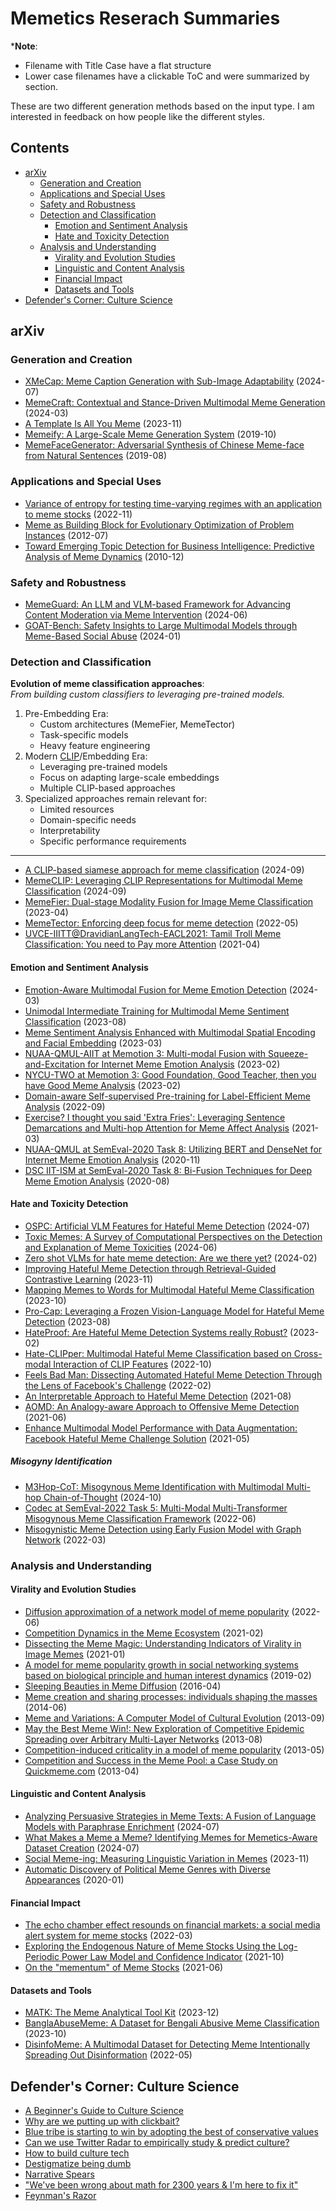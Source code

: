 # Memetics Reserach Summaries

\***Note**:
- Filename with Title Case have a flat structure
- Lower case filenames have a clickable ToC and were summarized by section.

These are two different generation methods based on the input type. I am interested in feedback on how people like the different styles.

## Contents
- [arXiv](#arxiv)
  - [Generation and Creation](#generation-and-creation)
  - [Applications and Special Uses](#applications-and-special-uses)
  - [Safety and Robustness](#safety-and-robustness)
  - [Detection and Classification](#detection-and-classification)
    - [Emotion and Sentiment Analysis](#emotion-and-sentiment-analysis)
    - [Hate and Toxicity Detection](#hate-and-toxicity-detection)
  - [Analysis and Understanding](#analysis-and-understanding)
    - [Virality and Evolution Studies](#virality-and-evolution-studies)
    - [Linguistic and Content Analysis](#linguistic-and-content-analysis)
    - [Financial Impact](#financial-impact)
    - [Datasets and Tools](#datasets-and-tools)
- [Defender's Corner: Culture Science](#defenders-corner-culture-science)

## arXiv
### Generation and Creation
- [XMeCap: Meme Caption Generation with Sub-Image Adaptability](arXiv/XMeCap-Meme-Caption-Generation-with-Sub-Image-Adaptability_2407.17152.md) (2024-07)
- [MemeCraft: Contextual and Stance-Driven Multimodal Meme Generation](arXiv/MemeCraft-Contextual-and-Stance-Driven-Multimodal-Meme-Generation_2403.14652.md) (2024-03)
- [A Template Is All You Meme](arXiv/a-template-is-all-you-meme_2311.06649.md) (2023-11)
- [Memeify: A Large-Scale Meme Generation System](arXiv/memeify-a-large-scale-meme-generation-system_1910.12279.md) (2019-10)
- [MemeFaceGenerator: Adversarial Synthesis of Chinese Meme-face from Natural Sentences](arXiv/memefacegenerator-adversarial-synthesis-of-chinese-meme-face-from-natural-sentences_1908.05138.md) (2019-08)

### Applications and Special Uses
- [Variance of entropy for testing time-varying regimes with an application to meme stocks](arXiv/variance-of-entropy-for-testing-time-varying-regimes-with-an-application-to-meme-stocks_2211.05415.md) (2022-11)
- [Meme as Building Block for Evolutionary Optimization of Problem Instances](arXiv/meme-as-building-block-for-evolutionary-optimization-of-problem-instances_1207.0702.md) (2012-07)
- [Toward Emerging Topic Detection for Business Intelligence: Predictive Analysis of Meme Dynamics](arXiv/toward-emerging-topic-detection-for-business-intelligence-predictive-analysis-of-meme-dynamics_1012.5994.md) (2010-12)

### Safety and Robustness
- [MemeGuard: An LLM and VLM-based Framework for Advancing Content Moderation via Meme Intervention](arXiv/MemeGuard-An-LLM-and-VLM-based-Framework-for-Advancing-Content-Moderation-via-Meme-Intervention_2406.05344.md) (2024-06)
- [GOAT-Bench: Safety Insights to Large Multimodal Models through Meme-Based Social Abuse](arXiv/GOAT-Bench-Safety-Insights-to-Large-Multimodal-Models-through-Meme-Based-Social-Abuse_2401.01523.md) (2024-01)

### Detection and Classification
**Evolution of meme classification approaches**:\
*From building custom classifiers to leveraging pre-trained models.*
1. Pre-Embedding Era:
   - Custom architectures (MemeFier, MemeTector)
   - Task-specific models
   - Heavy feature engineering
2. Modern [CLIP](https://github.com/cognitivetech/llm-research-summaries/blob/main/document-processing/Learning-Transferable-Visual-Models-From-Natural-Language-Supervision_2103.00020.md)/Embedding Era:
   - Leveraging pre-trained models
   - Focus on adapting large-scale embeddings
   - Multiple CLIP-based approaches
3. Specialized approaches remain relevant for:
   - Limited resources
   - Domain-specific needs
   - Interpretability
   - Specific performance requirements

---
- [A CLIP-based siamese approach for meme classification](arXiv/A-CLIP-based-siamese-approach-for-meme-classification_2409.05772.md) (2024-09)
- [MemeCLIP: Leveraging CLIP Representations for Multimodal Meme Classification](arXiv/MemeCLIP-Leveraging-CLIP-Representations-for-Multimodal-Meme-Classification_2409.14703.md) (2024-09)
- [MemeFier: Dual-stage Modality Fusion for Image Meme Classification](arXiv/memefier-dual-stage-modality-fusion-for-image-meme-classification_2304.02906.md) (2023-04)
- [MemeTector: Enforcing deep focus for meme detection](arXiv/memetector-enforcing-deep-focus-for-meme-detection_2205.13268.md) (2022-05)
- [UVCE-IIITT@DravidianLangTech-EACL2021: Tamil Troll Meme Classification: You need to Pay more Attention](arXiv/uvce-iiittdravidianlangtech-eacl2021-tamil-troll-meme-classification-you-need-to-pay-more-attention_2104.09081.md) (2021-04)

#### Emotion and Sentiment Analysis
- [Emotion-Aware Multimodal Fusion for Meme Emotion Detection](arXiv/Emotion-Aware-Multimodal-Fusion-for-Meme-Emotion-Detection_2403.10279.md) (2024-03)
- [Unimodal Intermediate Training for Multimodal Meme Sentiment Classification](arXiv/unimodal-intermediate-training-for-multimodal-meme-sentiment-classification_2308.00528.md) (2023-08)
- [Meme Sentiment Analysis Enhanced with Multimodal Spatial Encoding and Facial Embedding](arXiv/meme-sentiment-analysis-enhanced-with-multimodal-spatial-encoding-and-facial-embedding_2303.01781.md) (2023-03)
- [NUAA-QMUL-AIIT at Memotion 3: Multi-modal Fusion with Squeeze-and-Excitation for Internet Meme Emotion Analysis](arXiv/nuaa-qmul-aiit-at-memotion-3-multi-modal-fusion-with-squeeze-and-excitation-for-internet-meme-emotion-analysis_2302.08326.md) (2023-02)
- [NYCU-TWO at Memotion 3: Good Foundation, Good Teacher, then you have Good Meme Analysis](arXiv/nycu-two-at-memotion-3-good-foundation-good-teacher-then-you-have-good-meme-analysis_2302.06078.md) (2023-02)
- [Domain-aware Self-supervised Pre-training for Label-Efficient Meme Analysis](arXiv/domain-aware-self-supervised-pre-training-for-label-efficient-meme-analysis_2209.14667.md) (2022-09)
- [Exercise? I thought you said 'Extra Fries': Leveraging Sentence Demarcations and Multi-hop Attention for Meme Affect Analysis](arXiv/exercise-i-thought-you-said-extra-fries-leveraging-sentence-demarcations-and-multi-hop-attention-for-meme-affect-analysis_2103.12377.md) (2021-03)
- [NUAA-QMUL at SemEval-2020 Task 8: Utilizing BERT and DenseNet for Internet Meme Emotion Analysis](arXiv/nuaa-qmul-at-semeval-2020-task-8-utilizing-bert-and-densenet-for-internet-meme-emotion-analysis_2011.02788.md) (2020-11)
- [DSC IIT-ISM at SemEval-2020 Task 8: Bi-Fusion Techniques for Deep Meme Emotion Analysis](arXiv/dsc-iit-ism-at-semeval-2020-task-8-bi-fusion-techniques-for-deep-meme-emotion-analysis_2008.00825.md) (2020-08)

#### Hate and Toxicity Detection
- [OSPC: Artificial VLM Features for Hateful Meme Detection](arXiv/OSPC-Artificial-VLM-Features-for-Hateful-Meme-Detection_2407.12836.md) (2024-07)
- [Toxic Memes: A Survey of Computational Perspectives on the Detection and Explanation of Meme Toxicities](arXiv/Toxic-Memes-A-Survey-of-Computational-Perspectives-on-the-Detection-and-Explanation-of-Meme-Toxicities_2406.07353.md) (2024-06)
- [Zero shot VLMs for hate meme detection: Are we there yet?](arXiv/Zero-shot-VLMs-for-hate-meme-detection-Are-we-there-yet_2402.12198.md) (2024-02)
- [Improving Hateful Meme Detection through Retrieval-Guided Contrastive Learning](arXiv/Improving-Hateful-Meme-Detection-through-Retrieval-Guided-Contrastive-Learning_2311.08110.md) (2023-11)
- [Mapping Memes to Words for Multimodal Hateful Meme Classification](arXiv/mapping-memes-to-words-for-multimodal-hateful-meme-classification_2310.08368.md) (2023-10)
- [Pro-Cap: Leveraging a Frozen Vision-Language Model for Hateful Meme Detection](arXiv/pro-cap-leveraging-a-frozen-vision-language-model-for-hateful-meme-detection_2308.08088.md) (2023-08)
- [HateProof: Are Hateful Meme Detection Systems really Robust?](arXiv/hateproof-are-hateful-meme-detection-systems-really-robust_2302.05703.md) (2023-02)
- [Hate-CLIPper: Multimodal Hateful Meme Classification based on Cross-modal Interaction of CLIP Features](arXiv/hate-clipper-multimodal-hateful-meme-classification-based-on-cross-modal-interaction-of-clip-features_2210.05916.md) (2022-10)
- [Feels Bad Man: Dissecting Automated Hateful Meme Detection Through the Lens of Facebook's Challenge](arXiv/feels-bad-man-dissecting-automated-hateful-meme-detection-through-the-lens-of-facebooks-challenge_2202.08492.md) (2022-02)
- [An Interpretable Approach to Hateful Meme Detection](arXiv/an-interpretable-approach-to-hateful-meme-detection_2108.10069.md) (2021-08)
- [AOMD: An Analogy-aware Approach to Offensive Meme Detection](arXiv/aomd-an-analogy-aware-approach-to-offensive-meme-detection-on-social-media_2106.11229.md) (2021-06)
- [Enhance Multimodal Model Performance with Data Augmentation: Facebook Hateful Meme Challenge Solution](arXiv/enhance-multimodal-model-performance-with-data-augmentation-facebook-hateful-meme-challenge-solution_2105.13132.md) (2021-05)

##### Misogyny Identification
- [M3Hop-CoT: Misogynous Meme Identification with Multimodal Multi-hop Chain-of-Thought](arXiv/M3Hop-CoT-Misogynous-Meme-Identification-with-Multimodal-Multi-hop-Chain-of-Thought_2410.09220.md) (2024-10)
- [Codec at SemEval-2022 Task 5: Multi-Modal Multi-Transformer Misogynous Meme Classification Framework](arXiv/codec-at-semeval-2022-task-5-multi-modal-multi-transformer-misogynous-meme-classification-framework_2206.07190.md) (2022-06)
- [Misogynistic Meme Detection using Early Fusion Model with Graph Network](arXiv/misogynistic-meme-detection-using-early-fusion-model-with-graph-network_2203.16781.md) (2022-03)

### Analysis and Understanding
#### Virality and Evolution Studies
- [Diffusion approximation of a network model of meme popularity](arXiv/diffusion-approximation-of-a-network-model-of-meme-popularity_2206.10960.md) (2022-06)
- [Competition Dynamics in the Meme Ecosystem](arXiv/competition-dynamics-in-the-meme-ecosystem_2102.03952.md) (2021-02)
- [Dissecting the Meme Magic: Understanding Indicators of Virality in Image Memes](arXiv/dissecting-the-meme-magic-understanding-indicators-of-virality-in-image-memes_2101.06535.md) (2021-01)
- [A model for meme popularity growth in social networking systems based on biological principle and human interest dynamics](arXiv/a-model-for-meme-popularity-growth-in-social-networking-systems-based-on-biological-principle-and-human-interest-dynamics_1902.00533.md) (2019-02)
- [Sleeping Beauties in Meme Diffusion](arXiv/sleeping-beauties-in-meme-diffusion_1604.07532.md) (2016-04)
- [Meme creation and sharing processes: individuals shaping the masses](arXiv/meme-creation-and-sharing-processes-individuals-shaping-the-masses_1406.7579.md) (2014-06)
- [Meme and Variations: A Computer Model of Cultural Evolution](arXiv/meme-and-variations-a-computer-model-of-cultural-evolution_1309.7524.md) (2013-09)
- [May the Best Meme Win!: New Exploration of Competitive Epidemic Spreading over Arbitrary Multi-Layer Networks](arXiv/may-the-best-meme-win-new-exploration-of-competitive-epidemic-spreading-over-arbitrary-multi-layer-networks_1308.4880.md) (2013-08)
- [Competition-induced criticality in a model of meme popularity](arXiv/competition-induced-criticality-in-a-model-of-meme-popularity_1305.4328.md) (2013-05)
- [Competition and Success in the Meme Pool: a Case Study on Quickmeme.com](arXiv/competition-and-success-in-the-meme-pool-a-case-study-on-quickmemecom_1304.1712.md) (2013-04)

#### Linguistic and Content Analysis
- [Analyzing Persuasive Strategies in Meme Texts: A Fusion of Language Models with Paraphrase Enrichment](arXiv/Analyzing-Persuasive-Strategies-in-Meme-Texts-A-Fusion-of-Language-Models-with-Paraphrase-Enrichment_2407.01784.md) (2024-07)
- [What Makes a Meme a Meme? Identifying Memes for Memetics-Aware Dataset Creation](arXiv/What-Makes-a-Meme-a-Meme-Identifying-Memes-for-Memetics-Aware-Dataset-Creation_2407.11861.md) (2024-07)
- [Social Meme-ing: Measuring Linguistic Variation in Memes](arXiv/social-meme-ing-measuring-linguistic-variation-in-memes_2311.09130.md) (2023-11)
- [Automatic Discovery of Political Meme Genres with Diverse Appearances](arXiv/automatic-discovery-of-political-meme-genres-with-diverse-appearances_2001.06122.md) (2020-01)

#### Financial Impact
- [The echo chamber effect resounds on financial markets: a social media alert system for meme stocks](arXiv/the-echo-chamber-effect-resounds-on-financial-markets-a-social-media-alert-system-for-meme-stocks_2203.13790.md) (2022-03)
- [Exploring the Endogenous Nature of Meme Stocks Using the Log-Periodic Power Law Model and Confidence Indicator](arXiv/exploring-the-endogenous-nature-of-meme-stocks-using-the-log-periodic-power-law-model-and-confidence-indicator_2110.06190.md) (2021-10)
- [On the "mementum" of Meme Stocks](arXiv/on-the-mementum-of-meme-stocks_2106.03691.md) (2021-06)

#### Datasets and Tools
- [MATK: The Meme Analytical Tool Kit](arXiv/MATK-The-Meme-Analytical-Tool-Kit_2312.06094.md) (2023-12)
- [BanglaAbuseMeme: A Dataset for Bengali Abusive Meme Classification](arXiv/BanglaAbuseMeme-A-Dataset-for-Bengali-Abusive-Meme-Classification_2310.11748.md) (2023-10)
- [DisinfoMeme: A Multimodal Dataset for Detecting Meme Intentionally Spreading Out Disinformation](arXiv/disinfomeme-a-multimodal-dataset-for-detecting-meme-intentionally-spreading-out-disinformation_2205.12617.md) (2022-05)

## Defender's Corner: Culture Science
- [A Beginner's Guide to Culture Science](Defenders-Corner-Substack.md#a-beginners-guide-to-culture-science)
- [Why are we putting up with clickbait?](Defenders-Corner-Substack.md#why-are-we-putting-up-with-clickbait)
- [Blue tribe is starting to win by adopting the best of conservative values](Defenders-Corner-Substack.md#blue-tribe-is-starting-to-win-by-adopting-the-best-of-conservative-values)
- [Can we use Twitter Radar to empirically study \& predict culture?](Defenders-Corner-Substack.md#can-we-use-twitter-radar-to-empirically-study--predict-culture)
- [How to build culture tech](Defenders-Corner-Substack.md#how-to-build-culture-tech)
- [Destigmatize being dumb](Defenders-Corner-Substack.md#destigmatize-being-dumb)
- [Narrative Spears ](Defenders-Corner-Substack.md#narrative-spears-)
- ["We've been wrong about math for 2300 years \& I'm here to fix it"](Defenders-Corner-Substack.md#weve-been-wrong-about-math-for-2300-years--im-here-to-fix-it)
- [Feynman's Razor](Defenders-Corner-Substack.md#feynmans-razor-)

